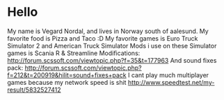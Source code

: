 # Hello
My name is Vegard Nordal, and lives in Norway south of aalesund. 
My favorite food is Pizza and Taco :D
My favorite games is Euro Truck Simulator 2 and American Truck Simulator
Mods i use on these Simulator games is Scania R & Streamline Modifications:
http://forum.scssoft.com/viewtopic.php?f=35&t=177963
And sound fixes pack:
http://forum.scssoft.com/viewtopic.php?f=212&t=200919&hilit=sound+fixes+pack
I cant play much multiplayer games because my network speed is shit
http://www.speedtest.net/my-result/5832527412
